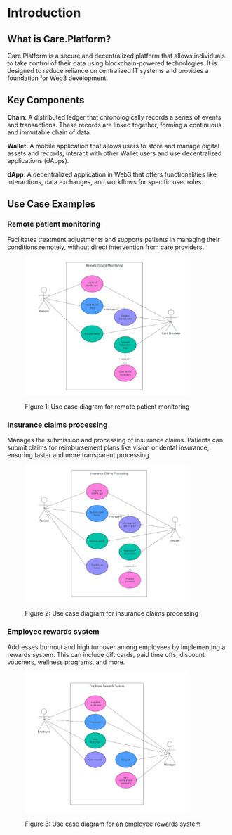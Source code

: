 # Introduction

## What is Care.Platform?

Care.Platform is a secure and decentralized platform that allows individuals to take control of their data using blockchain-powered technologies. It is designed to reduce reliance on centralized IT systems and provides a foundation for Web3 development.

## **Key Components**

**Chain**: A distributed ledger that chronologically records a series of events and transactions. These records are linked together, forming a continuous and immutable chain of data.

**Wallet**: A mobile application that allows users to store and manage digital assets and records, interact with other Wallet users and use decentralized applications (dApps).

**dApp**: A decentralized application in Web3 that offers functionalities like interactions, data exchanges, and workflows for specific user roles.

## Use Case Examples

### Remote patient monitoring

Facilitates treatment adjustments and supports patients in managing their conditions remotely, without direct intervention from care providers.

<figure><img src="../.gitbook/assets/remote-patient-monitoring-diagram.png" alt="remote-patient-monitoring-use-case" width="375"><figcaption><p>Figure 1: Use case diagram for remote patient monitoring</p></figcaption></figure>

### Insurance claims processing

Manages the submission and processing of insurance claims. Patients can submit claims for reimbursement plans like vision or dental insurance, ensuring faster and more transparent processing.

<figure><img src="../.gitbook/assets/insurance-claims-processing.png" alt="insurance-claims-processing-use-case" width="375"><figcaption><p>Figure 2: Use case diagram for insurance claims processing</p></figcaption></figure>

### Employee rewards system

Addresses burnout and high turnover among employees by implementing a rewards system. This can include gift cards, paid time offs, discount vouchers, wellness programs, and more.

<figure><img src="../.gitbook/assets/employee-rewards-system.png" alt="employee-rewards-system-use-case" width="375"><figcaption><p>Figure 3: Use case diagram for an employee rewards system</p></figcaption></figure>



